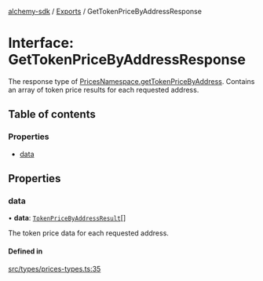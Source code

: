 [alchemy-sdk](../README.md) / [Exports](../modules.md) / GetTokenPriceByAddressResponse

# Interface: GetTokenPriceByAddressResponse

The response type of [PricesNamespace.getTokenPriceByAddress](../classes/PricesNamespace.md#gettokenpricebyaddress).
Contains an array of token price results for each requested address.

## Table of contents

### Properties

- [data](GetTokenPriceByAddressResponse.md#data)

## Properties

### data

• **data**: [`TokenPriceByAddressResult`](TokenPriceByAddressResult.md)[]

The token price data for each requested address.

#### Defined in

[src/types/prices-types.ts:35](https://github.com/stanleyjones/alchemy-sdk-js/blob/1bebd8bb/src/types/prices-types.ts#L35)
